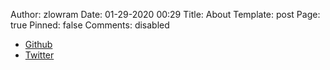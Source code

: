 Author: zlowram
Date: 01-29-2020 00:29
Title: About
Template: post
Page: true
Pinned: false 
Comments: disabled


* [Github](https://github.com/zlowram/blgo)
* [Twitter](https://twitter.com/zlowram_)
